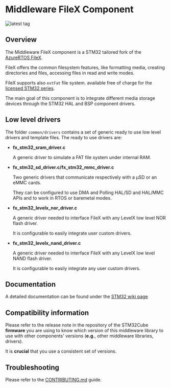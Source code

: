# Middleware FileX Component

![latest tag](https://img.shields.io/github/v/tag/STMicroelectronics/stm32-mw-filex.svg?color=green)

## Overview
The Middleware FileX component is a STM32 tailored fork of the [AzureRTOS FileX](https://github.com/azure-rtos/filex).

FileX offers the common filesystem features, like formatting media, creating directories and files, accessing files in read and write modes.

FileX supports also `extFat` file system. available free of charge for the [licensed STM32 series](./LICENSED-HARDWARE.txt).

The main goal of this component is to integrate different media storage devices through the STM32 HAL and BSP component drivers.


## Low level drivers

The folder `common/drivers` contains a set of generic ready to use low level drivers and template files. The ready to use drivers are:

* **fx_stm32_sram_driver.c**

    A generic driver to simulate a FAT file system under internal RAM.

* **fx_stm32_sd_driver.c/fx_stm32_mmc_driver.c**

    Two generic drivers that communicate respectively with a µSD or an eMMC cards.

    They can be configured to use DMA and Polling HAL/SD and HAL/MMC APIs and to work in RTOS or baremetal modes.

* **fx_stm32_levelx_nor_driver.c**

    A generic driver needed to interface FileX with any LevelX low level NOR flash driver.

    It is configurable to easily integrate user custom drivers.

* **fx_stm32_levelx_nand_driver.c**

    A generic driver needed to interface FileX with any LevelX low level NAND flash driver.

    It is configurable to easily integrate any user custom drivers.

## Documentation

A detailed documentation can be found under the [STM32 wiki page](https://wiki.st.com/stm32mcu/index.php?title=Introduction_to_FILEX&sfr=stm32mcu)

## Compatibility information

Please refer to the release note in the repository of the STM32Cube **firmware** you are using to know which version of this middleware library to use with other components' versions (**e.g.**, other middleware libraries, drivers).

It is **crucial** that you use a consistent set of versions.

## Troubleshooting
Please refer to the [CONTRIBUTING.md](CONTRIBUTING.md) guide.


